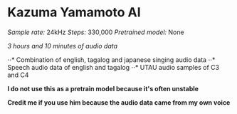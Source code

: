 # Kazuma Yamamoto AI

*Sample rate:* 24kHz
*Steps:* 330,000
*Pretrained model:* None

*3 hours and 10 minutes of audio data*

⋅⋅* Combination of english, tagalog and japanese singing audio data
⋅⋅* Speech audio data of english and tagalog
⋅⋅* UTAU audio samples of C3 and C4

**I do not use this as a pretrain model because it's often unstable**

**Credit me if you use him because the audio data came from my own voice**
